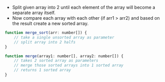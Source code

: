 - Split given array into 2 until each element of the array will become a separate array itself.
- Now compare each array with each other (if arr1 > arr2) and based on the result create a new sorted array.
```js
function merge_sort(arr: number[]) {
    // take a single unsorted array as parameter
    // split array into 2 halfs
}

function merge(array1: number[], array2: number[]) {
    // takes 2 sorted array as parameters
    // merge those sorted arrays into 1 sorted array
    // returns 1 sorted array
}
```
